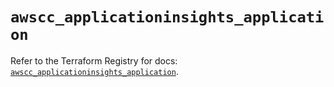 # `awscc_applicationinsights_application`

Refer to the Terraform Registry for docs: [`awscc_applicationinsights_application`](https://registry.terraform.io/providers/hashicorp/awscc/0.70.0/docs/resources/applicationinsights_application).
